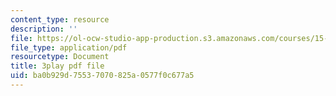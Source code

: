 ```yaml
---
content_type: resource
description: ''
file: https://ol-ocw-studio-app-production.s3.amazonaws.com/courses/15-071-the-analytics-edge-spring-2017/ba0b929d75537070825a0577f0c677a5_Goi9xfybb80.pdf
file_type: application/pdf
resourcetype: Document
title: 3play pdf file
uid: ba0b929d-7553-7070-825a-0577f0c677a5
---
```

